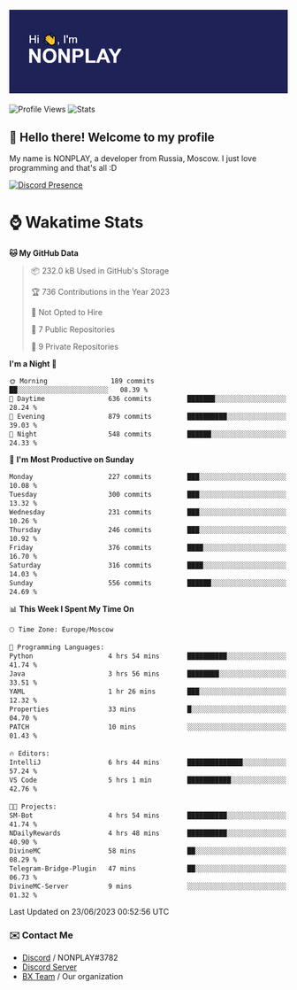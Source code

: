 ![Discord Presence](./header.png)
<br></br>
![Profile Views](https://komarev.com/ghpvc/?username=NONPLAYT&color=blue&style=for-the-badge)
![Stats](https://img.shields.io/badge/0%25-OPTIMIZED-orange?style=for-the-badge)


## :wave: Hello there! Welcome to my profile

My name is NONPLAY, a developer from Russia, Moscow. I just love programming and that's all :D

[![Discord Presence](https://lanyard.cnrad.dev/api/597087584090587177?showDisplayName=true)](https://discord.com/users/597087584090587177) 

# ⌚ Wakatime Stats

<!--START_SECTION:waka-->
**🐱 My GitHub Data** 

> 📦 232.0 kB Used in GitHub's Storage 
 > 
> 🏆 736 Contributions in the Year 2023
 > 
> 🚫 Not Opted to Hire
 > 
> 📜 7 Public Repositories 
 > 
> 🔑 9 Private Repositories 
 > 
**I'm a Night 🦉** 

```text
🌞 Morning                189 commits         ██░░░░░░░░░░░░░░░░░░░░░░░   08.39 % 
🌆 Daytime                636 commits         ███████░░░░░░░░░░░░░░░░░░   28.24 % 
🌃 Evening                879 commits         ██████████░░░░░░░░░░░░░░░   39.03 % 
🌙 Night                  548 commits         ██████░░░░░░░░░░░░░░░░░░░   24.33 % 
```
📅 **I'm Most Productive on Sunday** 

```text
Monday                   227 commits         ███░░░░░░░░░░░░░░░░░░░░░░   10.08 % 
Tuesday                  300 commits         ███░░░░░░░░░░░░░░░░░░░░░░   13.32 % 
Wednesday                231 commits         ███░░░░░░░░░░░░░░░░░░░░░░   10.26 % 
Thursday                 246 commits         ███░░░░░░░░░░░░░░░░░░░░░░   10.92 % 
Friday                   376 commits         ████░░░░░░░░░░░░░░░░░░░░░   16.70 % 
Saturday                 316 commits         ████░░░░░░░░░░░░░░░░░░░░░   14.03 % 
Sunday                   556 commits         ██████░░░░░░░░░░░░░░░░░░░   24.69 % 
```


📊 **This Week I Spent My Time On** 

```text
🕑︎ Time Zone: Europe/Moscow

💬 Programming Languages: 
Python                   4 hrs 54 mins       ██████████░░░░░░░░░░░░░░░   41.74 % 
Java                     3 hrs 56 mins       ████████░░░░░░░░░░░░░░░░░   33.51 % 
YAML                     1 hr 26 mins        ███░░░░░░░░░░░░░░░░░░░░░░   12.32 % 
Properties               33 mins             █░░░░░░░░░░░░░░░░░░░░░░░░   04.70 % 
PATCH                    10 mins             ░░░░░░░░░░░░░░░░░░░░░░░░░   01.43 % 

🔥 Editors: 
IntelliJ                 6 hrs 44 mins       ██████████████░░░░░░░░░░░   57.24 % 
VS Code                  5 hrs 1 min         ███████████░░░░░░░░░░░░░░   42.76 % 

🐱‍💻 Projects: 
SM-Bot                   4 hrs 54 mins       ██████████░░░░░░░░░░░░░░░   41.74 % 
NDailyRewards            4 hrs 48 mins       ██████████░░░░░░░░░░░░░░░   40.90 % 
DivineMC                 58 mins             ██░░░░░░░░░░░░░░░░░░░░░░░   08.29 % 
Telegram-Bridge-Plugin   47 mins             ██░░░░░░░░░░░░░░░░░░░░░░░   06.73 % 
DivineMC-Server          9 mins              ░░░░░░░░░░░░░░░░░░░░░░░░░   01.32 % 
```


 Last Updated on 23/06/2023 00:52:56 UTC
<!--END_SECTION:waka-->

### ✉️ Contact Me

- [Discord](https://discord.com/users/597087584090587177) / NONPLAY#3782
- [Discord Server](https://discord.gg/p7cxhw7E2M)
- [BX Team](https://github.com/BX-Team) / Our organization
